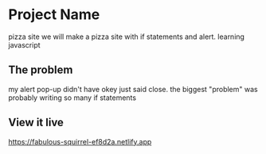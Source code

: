 # Project Name

pizza site
we will make a pizza site with if statements and alert.
learning javascript

## The problem

my alert pop-up didn't have okey just said close.
the biggest "problem" was probably writing so many if statements

## View it live

https://fabulous-squirrel-ef8d2a.netlify.app
